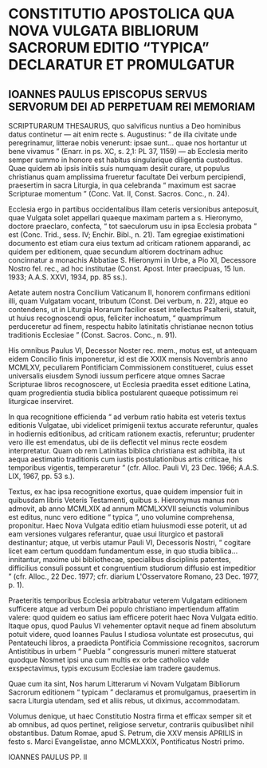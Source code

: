 # CONSTITUTIO APOSTOLICA QUA NOVA VULGATA BIBLIORUM SACRORUM EDITIO “TYPICA” DECLARATUR ET PROMULGATUR

## IOANNES PAULUS EPISCOPUS SERVUS SERVORUM DEI AD PERPETUAM REI MEMORIAM

SCRIPTURARUM THESAURUS, quo salvificus nuntius a Deo hominibus datus continetur — ait enim recte s. Augustinus: “ de illa civitate unde peregrinamur, litterae nobis venerunt: ipsae sunt... quae nos hortantur ut bene vivamus ” (Enarr. in ps. XC, s. 2,1: PL 37, 1159) — ab Ecclesia merito semper summo in honore est habitus singularique diligentia custoditus. Quae quidem ab ipsis initiis suis numquam desiit curare, ut populus christianus quam amplissima frueretur facultate Dei verbum percipiendi, praesertim in sacra Liturgia, in qua celebranda “ maximum est sacrae Scripturae momentum ” (Conc. Vat. II, Const. Sacros. Conc., n. 24).

Ecclesia ergo in partibus occidentalibus illam ceteris versionibus anteposuit, quae Vulgata solet appellari quaeque maximam partem a s. Hieronymo, doctore praeclaro, confecta, “ tot saeculorum usu in ipsa Ecclesia probata ” est (Conc. Trid., sess. IV; Enchir. Bibl., n. 21). Tam egregiae existimationi documento est etiam cura eius textum ad criticam rationem apparandi, ac quidem per editionem, quae secundum altiorem doctrinam adhuc concinnatur a monachis Abbatiae S. Hieronymi in Urbe, a Pio XI, Decessore Nostro fel. rec., ad hoc institutae (Const. Apost. Inter praecipuas, 15 Iun. 1933; A.A.S. XXVI, 1934, pp. 85 ss.).

Aetate autem nostra Concilium Vaticanum II, honorem confirmans editioni illi, quam Vulgatam vocant, tributum (Const. Dei verbum, n. 22), atque eo contendens, ut in Liturgia Horarum facilior esset intellectus Psalterii, statuit, ut huius recognoscendi opus, feliciter inchoatum, “ quamprimum perduceretur ad finem, respectu habito latinitatis christianae necnon totius traditionis Ecclesiae ” (Const. Sacros. Conc., n. 91).

His omnibus Paulus Vl, Decessor Noster rec. mem., motus est, ut antequam eidem Concilio finis imponeretur, id est die XXIX mensis Novembris anno MCMLXV, peculiarem Pontificiam Commissionem constitueret, cuius esset universalis eiusdem Synodi iussum perficere atque omnes Sacrae Scripturae libros recognoscere, ut Ecclesia praedita esset editione Latina, quam progredientia studia biblica postularent quaeque potissimum rei liturgicae inserviret.

In qua recognitione efficienda “ ad verbum ratio habita est veteris textus editionis Vulgatae, ubi videlicet primigenii textus accurate referuntur, quales in hodiernis editionibus, ad criticam rationem exactis, referuntur; prudenter vero ille est emendatus, ubi de iis deflectit vel minus recte eosdem interpretatur. Quam ob rem Latinitas biblica christiana est adhibita, ita ut aequa aestimatio traditionis cum iustis postulationibus artis criticae, his temporibus vigentis, temperaretur ” (cfr. Alloc. Pauli VI, 23 Dec. 1966; A.A.S. LIX, 1967, pp. 53 s.).

Textus, ex hac ipsa recognitione exortus, quae quidem impensior fuit in quibusdam libris Veteris Testamenti, quibus s. Hieronymus manus non admovit, ab anno MCMLXIX ad annum MCMLXXVII seiunctis voluminibus est editus, nunc vero editione “ typica ”, uno volumine comprehensa, proponitur. Haec Nova Vulgata editio etiam huiusmodi esse poterit, ut ad eam versiones vulgares referantur, quae usui liturgico et pastorali destinantur; atque, ut verbis utamur Pauli VI, Decessoris Nostri, “ cogitare licet eam certum quoddam fundamentum esse, in quo studia biblica... innitantur, maxime ubi bibliothecae, specialibus disciplinis patentes, difficilius consuli possunt et congruentium studiorum diffusio est impeditior ” (cfr. Alloc., 22 Dec. 1977; cfr. diarium L'Osservatore Romano, 23 Dec. 1977, p. 1).

Praeteritis temporibus Ecclesia arbitrabatur veterem Vulgatam editionem sufficere atque ad verbum Dei populo christiano impertiendum affatim valere: quod quidem eo satius iam efficere poterit haec Nova Vulgata editio.
Itaque opus, quod Paulus VI vehementer optavit neque ad finem absolutum potuit videre, quod Ioannes Paulus I studiosa voluntate est prosecutus, qui Pentateuchi libros, a praedicta Pontificia Commissione recognitos, sacrorum Antistitibus in urbem “ Puebla ” congressuris muneri mittere statuerat quodque Nosmet ipsi una cum multis ex orbe catholico valde exspectavimus, typis excusum Ecclesiae iam tradere gaudemus.

Quae cum ita sint, Nos harum Litterarum vi Novam Vulgatam Bibliorum Sacrorum editionem “ typicam ” declaramus et promulgamus, praesertim in sacra Liturgia utendam, sed et aliis rebus, ut diximus, accommodatam.

Volumus denique, ut haec Constitutio Nostra firma et efficax semper sit et ab omnibus, ad quos pertinet, religiose servetur, contrariis quibuslibet nihil obstantibus.
Datum Romae, apud S. Petrum, die XXV mensis APRILIS in festo s. Marci Evangelistae, anno MCMLXXIX, Pontificatus Nostri primo.

IOANNES PAULUS PP. II

 

 

 

